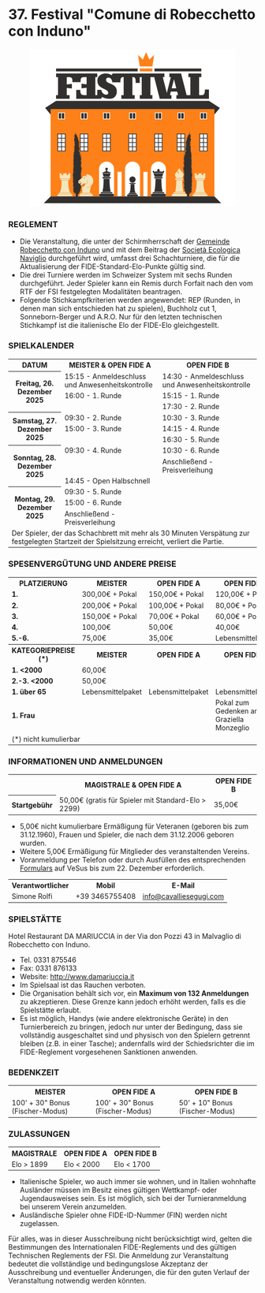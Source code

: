 # 37. Festival "Comune di Robecchetto con Induno"

<div align="center"><img src="../marchio_festival.png" alt="Festival RCI" /></div>

### REGLEMENT

- Die Veranstaltung, die unter der Schirmherrschaft der [Gemeinde Robecchetto con Induno](http://www.comune.robecchetto-con-induno.mi.it/) und mit dem Beitrag der [Società Ecologica Naviglio](http://www.ecologicanaviglio.it) durchgeführt wird, umfasst drei Schachturniere, die für die Aktualisierung der FIDE-Standard-Elo-Punkte gültig sind.
- Die drei Turniere werden im Schweizer System mit sechs Runden durchgeführt. Jeder Spieler kann ein Remis durch Forfait nach den vom RTF der FSI festgelegten Modalitäten beantragen.
- Folgende Stichkampfkriterien werden angewendet: REP (Runden, in denen man sich entschieden hat zu spielen), Buchholz cut 1, Sonneborn-Berger und A.R.O. Nur für den letzten technischen Stichkampf ist die italienische Elo der FIDE-Elo gleichgestellt.

### SPIELKALENDER

<table>
  <tr>
    <th>DATUM</th>
    <th>MEISTER & OPEN FIDE A</th>
    <th>OPEN FIDE B</th>
  </tr>
  <tr>
    <th rowspan="3">Freitag, 26. Dezember 2025</th>
    <td>15:15 - Anmeldeschluss und Anwesenheitskontrolle</td>
    <td>14:30 - Anmeldeschluss und Anwesenheitskontrolle</td>
  </tr>
  <tr>
    <td>16:00 - 1. Runde</td>
    <td>15:15 - 1. Runde</td>
  </tr>
  <tr>
    <td></td>
    <td>17:30 - 2. Runde</td>
  </tr>
  <tr>
    <th rowspan="3">Samstag, 27. Dezember 2025</th>
    <td>09:30 - 2. Runde</td>
    <td>10:30 - 3. Runde</td>
  </tr>
  <tr>
    <td>15:00 - 3. Runde</td>
    <td>14:15 - 4. Runde</td>
  </tr>
  <tr>
    <td></td>
    <td>16:30 - 5. Runde</td>
  </tr>
  <tr>
    <th rowspan="3">Sonntag, 28. Dezember 2025</th>
    <td>09:30 - 4. Runde</td>
    <td>10:30 - 6. Runde</td>
  </tr>
    <tr>
    <td></td>
    <td>Anschließend - Preisverleihung</td>
  </tr>
    <tr>
    <td colspan="2">14:45 - Open Halbschnell</td>
  </tr>
  <tr>
    <th rowspan="3">Montag, 29. Dezember 2025</th>
    <td>09:30 - 5. Runde</td>
    <td></td>
  </tr>
  <tr>
    <td>15:00 - 6. Runde</td>
    <td></td>
  </tr>
    <tr>
    <td>Anschließend - Preisverleihung</td>
    <td></td>
  </tr>
  <tr>
    <td colspan="3">
      Der Spieler, der das Schachbrett mit mehr als 30 Minuten Verspätung zur festgelegten Startzeit der Spielsitzung erreicht, verliert die Partie.
    </td>
  </tr>
</table>

### SPESENVERGÜTUNG UND ANDERE PREISE

<table>
  <tr>
    <th>PLATZIERUNG</th>
    <th>MEISTER</th>
    <th>OPEN FIDE A</th>
    <th>OPEN FIDE B</th>
  </tr>
  <tr>
    <td><b>1.</b></td>
    <td>300,00€ + Pokal</td>
    <td>150,00€ + Pokal</td>
    <td>120,00€ + Pokal</td>
  </tr>
  <tr>
    <td><b>2.</b></td>
    <td>200,00€ + Pokal</td>
    <td>100,00€ + Pokal</td>
    <td>80,00€ + Pokal</td>
  </tr>
  <tr>
    <td><b>3.</b></td>
    <td>150,00€ + Pokal</td>
    <td>70,00€ + Pokal</td>
    <td>60,00€ + Pokal</td>
  </tr>
  <tr>
    <td><b>4.</b></td>
    <td>100,00€</td>
    <td>50,00€</td>
    <td>40,00€</td>
  </tr>
  <tr>
    <td><b>5.-6.</b></td>
    <td>75,00€</td>
    <td>35,00€</td>
    <td>Lebensmittelpaket</td>
  </tr>
  <tr>
    <th>KATEGORIEPREISE (*)</th>
    <th>MEISTER</th>
    <th>OPEN FIDE A</th>
    <th>OPEN FIDE B</th>
  </tr>
  <tr>
    <td><b>1. &lt;2000</b></td>
    <td>60,00€</td>
    <td></td>
    <td></td>
  </tr>
  <tr>
    <td><b>2.-3. &lt;2000</b></td>
    <td>50,00€</td>
    <td></td>
    <td></td>
  </tr>
  <tr>
    <td><b>1. über 65</b></td>
    <td>Lebensmittelpaket</td>
    <td>Lebensmittelpaket</td>
    <td>Lebensmittelpaket</td>
  </tr>
  <tr>
    <td><b>1. Frau</b></td>
    <td></td>
    <td></td>
    <td>Pokal zum Gedenken an Graziella Monzeglio</td>
  </tr>
  <tr>
    <td colspan="4">(*) nicht kumulierbar</td>
  </tr>
</table>

### INFORMATIONEN UND ANMELDUNGEN

<table>
  <tr>
    <td></td>
    <th>MAGISTRALE & OPEN FIDE A</th>
    <th>OPEN FIDE B</th>
  </tr>
  <tr>
    <th>Startgebühr</th>
    <td>50,00€ (gratis für Spieler mit Standard-Elo &gt; 2299)</td>
    <td>35,00€</td>
  </tr>
  </table>

- 5,00€ nicht kumulierbare Ermäßigung für Veteranen (geboren bis zum 31.12.1960), Frauen und Spieler, die nach dem 31.12.2006 geboren wurden.
- Weitere 5,00€ Ermäßigung für Mitglieder des veranstaltenden Vereins.
- Voranmeldung per Telefon oder durch Ausfüllen des entsprechenden <a href="https://vesus.org/event/???" target="_blank">Formulars</a> auf VeSus bis zum 22. Dezember erforderlich.

<table>
  <tr>
    <th>Verantwortlicher</th>
    <th>Mobil</th>
    <th>E-Mail</th>
  </tr>
  <tr>
    <td>Simone Rolfi</td>
    <td>+39&nbsp;3465755408</td>
    <td><a href="mailto:info@cavalliesegugi.com">info@cavalliesegugi.com</a>
    </td>
  </tr>
</table>

### SPIELSTÄTTE

Hotel Restaurant DA MARIUCCIA in der Via don Pozzi 43 in Malvaglio di Robecchetto con Induno.

- Tel. 0331 875546
- Fax: 0331 876133
- Website: <a href="http://www.damariuccia.it" target="_blank">http://www.damariuccia.it</a>
- Im Spielsaal ist das Rauchen verboten.
- Die Organisation behält sich vor, ein <strong>Maximum von 132 Anmeldungen</strong> zu akzeptieren. Diese Grenze kann jedoch erhöht werden, falls es die Spielstätte erlaubt.
- Es ist möglich, Handys (wie andere elektronische Geräte) in den Turnierbereich zu bringen, jedoch nur unter der Bedingung, dass sie vollständig ausgeschaltet sind und physisch von den Spielern getrennt bleiben (z.B. in einer Tasche); andernfalls wird der Schiedsrichter die im FIDE-Reglement vorgesehenen Sanktionen anwenden.

### BEDENKZEIT

<table>
  <tr>
    <th>MEISTER</th>
    <th>OPEN FIDE A</th>
    <th>OPEN FIDE B</th>
  </tr>
  <tr>
    <td>100' + 30" Bonus (Fischer-Modus)</td>
    <td>100' + 30" Bonus (Fischer-Modus)</td>
    <td>50' + 10" Bonus (Fischer-Modus)</td>
  </tr>
  </table>

### ZULASSUNGEN

  <table>
    <tr>
    <th>MAGISTRALE</th>
    <th>OPEN FIDE A</th>
    <th>OPEN FIDE B</th>
  </tr>
  <tr>
    <td>Elo &gt; 1899</td>
    <td>Elo &lt; 2000</td>
    <td>Elo &lt; 1700</td>
  </tr>
  </table>

 - Italienische Spieler, wo auch immer sie wohnen, und in Italien wohnhafte Ausländer müssen im Besitz eines gültigen Wettkampf- oder Jugendausweises sein. Es ist möglich, sich bei der Turnieranmeldung bei unserem Verein anzumelden.
- Ausländische Spieler ohne FIDE-ID-Nummer (FIN) werden nicht zugelassen.

Für alles, was in dieser Ausschreibung nicht berücksichtigt wird, gelten die Bestimmungen des Internationalen FIDE-Reglements und des gültigen Technischen Reglements der FSI. Die Anmeldung zur Veranstaltung bedeutet die vollständige und bedingungslose Akzeptanz der Ausschreibung und eventueller Änderungen, die für den guten Verlauf der Veranstaltung notwendig werden könnten.
